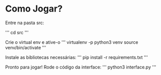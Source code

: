 # Como Jogar?

Entre na pasta src:

'''
cd src
'''

Crie o virtual env e ative-o
'''
virtualenv -p python3 venv
source venv/bin/activate
'''

Instale as bibliotecas necessárias:
'''
pip install -r requirements.txt
'''

Pronto para jogar! Rode o código da interface:
'''
python3 interface.py
'''